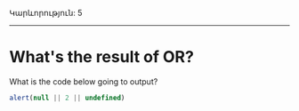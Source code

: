 Կարևորություն: 5

---

# What's the result of OR?

What is the code below going to output?

```js
alert(null || 2 || undefined)
```
